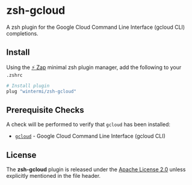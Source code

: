 # zsh-gcloud
A zsh plugin for the Google Cloud Command Line Interface (gcloud CLI) completions.

## Install
Using the [:zap: Zap](https://www.zapzsh.org/) minimal zsh plugin manager, add the following to your `.zshrc`

```sh
# Install plugin
plug "wintermi/zsh-gcloud"
```

## Prerequisite Checks
A check will be performed to verify that `gcloud` has been installed:

- [`gcloud`](https://cloud.google.com/cli) - Google Cloud Command Line Interface (gcloud CLI)


## License
The **zsh-gcloud** plugin is released under the [Apache License 2.0](https://github.com/wintermi/zsh-gcloud/blob/main/LICENSE) unless explicitly mentioned in the file header.
